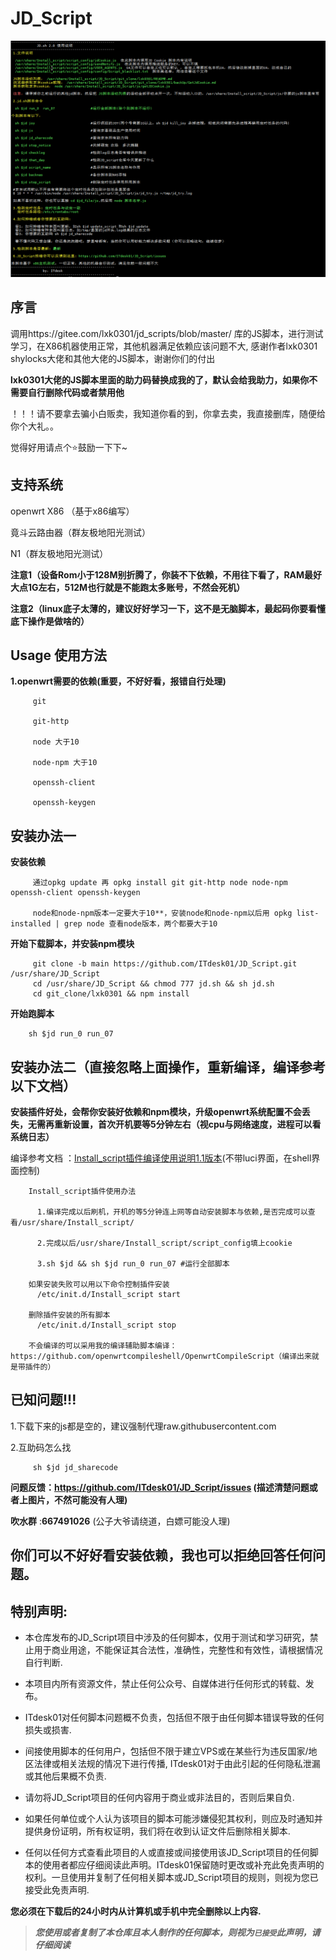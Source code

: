 # JD_Script
![JD_Script](doc/JD_Script.png)
## 序言
   调用https://gitee.com/lxk0301/jd_scripts/blob/master/ 库的JS脚本，进行测试学习，在X86机器使用正常，其他机器满足依赖应该问题不大,
   感谢作者lxk0301 shylocks大佬和其他大佬的JS脚本，谢谢你们的付出
   
   **lxk0301大佬的JS脚本里面的助力码替换成我的了，默认会给我助力，如果你不需要自行删除代码或者禁用他**
  
   ！！！请不要拿去骗小白贩卖，我知道你看的到，你拿去卖，我直接删库，随便给你个大礼。。
   
   觉得好用请点个⭐鼓励一下下~

## 支持系统
openwrt X86 （基于x86编写）

竟斗云路由器（群友极地阳光测试）

N1（群友极地阳光测试）




**注意1（设备Rom小于128M别折腾了，你装不下依赖，不用往下看了，RAM最好大点1G左右，512M也行就是不能跑太多账号，不然会死机）**

**注意2（linux底子太薄的，建议好好学习一下，这不是无脑脚本，最起码你要看懂底下操作是做啥的）**

## Usage 使用方法
**1.openwrt需要的依赖(重要，不好好看，报错自行处理)**
 
         git
 
         git-http
 
         node 大于10
 
         node-npm 大于10
         
         openssh-client
         
         openssh-keygen
 

## 安装办法一
**安装依赖**

         通过opkg update 再 opkg install git git-http node node-npm openssh-client openssh-keygen

         node和node-npm版本一定要大于10**，安装node和node-npm以后用 opkg list-installed | grep node 查看node版本，两个都要大于10


**开始下载脚本，并安装npm模块**

         git clone -b main https://github.com/ITdesk01/JD_Script.git /usr/share/JD_Script
         cd /usr/share/JD_Script && chmod 777 jd.sh && sh jd.sh
         cd git_clone/lxk0301 && npm install
                
**开始跑脚本**   
        
        sh $jd run_0 run_07

## 安装办法二（直接忽略上面操作，重新编译，编译参考以下文档）
**安装插件好处，会帮你安装好依赖和npm模块，升级openwrt系统配置不会丢失，无需再重新设置，首次开机要等5分钟左右（视cpu与网络速度，进程可以看系统日志）**

编译参考文档 ：[Install_script插件编译使用说明1.1版本](doc/Install_script插件编译使用说明1.1版本.docx)(不带luci界面，在shell界面控制)
       
        Install_script插件使用办法
          
          1.编译完成以后刷机，开机的等5分钟连上网等自动安装脚本与依赖,是否完成可以查看/usr/share/Install_script/
          
          2.完成以后/usr/share/Install_script/script_config填上cookie
          
          3.sh $jd && sh $jd run_0 run_07 #运行全部脚本
        
        如果安装失败可以用以下命令控制插件安装
          /etc/init.d/Install_script start
        
        删除插件安装的所有脚本
          /etc/init.d/Install_script stop
        
        不会编译的可以采用我的编译辅助脚本编译： https://github.com/openwrtcompileshell/OpenwrtCompileScript（编译出来就是带插件的）


## 已知问题!!!

1.下载下来的js都是空的，建议强制代理raw.githubusercontent.com

2.互助码怎么找

         sh $jd jd_sharecode


**问题反馈：https://github.com/ITdesk01/JD_Script/issues (描述清楚问题或者上图片，不然可能没有人理)**

**吹水群** :**667491026** (公子大爷请绕道，白嫖可能没人理)

## 你们可以不好好看安装依赖，我也可以拒绝回答任何问题。


## 特别声明:

* 本仓库发布的JD_Script项目中涉及的任何脚本，仅用于测试和学习研究，禁止用于商业用途，不能保证其合法性，准确性，完整性和有效性，请根据情况自行判断.

* 本项目内所有资源文件，禁止任何公众号、自媒体进行任何形式的转载、发布。

* ITdesk01对任何脚本问题概不负责，包括但不限于由任何脚本错误导致的任何损失或损害.

* 间接使用脚本的任何用户，包括但不限于建立VPS或在某些行为违反国家/地区法律或相关法规的情况下进行传播, ITdesk01对于由此引起的任何隐私泄漏或其他后果概不负责.

* 请勿将JD_Script项目的任何内容用于商业或非法目的，否则后果自负.

* 如果任何单位或个人认为该项目的脚本可能涉嫌侵犯其权利，则应及时通知并提供身份证明，所有权证明，我们将在收到认证文件后删除相关脚本.

* 任何以任何方式查看此项目的人或直接或间接使用该JD_Script项目的任何脚本的使用者都应仔细阅读此声明。ITdesk01保留随时更改或补充此免责声明的权利。一旦使用并复制了任何相关脚本或JD_Script项目的规则，则视为您已接受此免责声明.

 **您必须在下载后的24小时内从计算机或手机中完全删除以上内容.**  </br>
> ***您使用或者复制了本仓库且本人制作的任何脚本，则视为`已接受`此声明，请仔细阅读***
